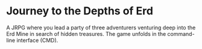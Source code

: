 # Journey to the Depths of Erd
A JRPG where you lead a party of three adventurers venturing deep into the Erd Mine in search of hidden treasures. The game unfolds in the command-line interface (CMD).
